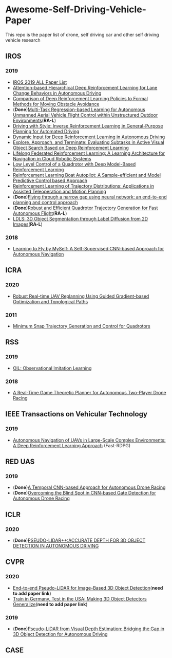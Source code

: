# Awesome-Self-Driving-Vehicle-Paper
This repo is the paper list of drone, self driving car and other self driving vehicle research

## IROS
### 2019
- [IROS 2019 ALL Paper List](https://github.com/PaoPaoRobot/IROS2019-paper-list)
- [Attention-based Hierarchical Deep Reinforcement Learning for Lane Change
Behaviors in Autonomous Driving](https://ieeexplore.ieee.org/stamp/stamp.jsp?tp=&arnumber=8968565)
- [Comparison of Deep Reinforcement Learning Policies
to Formal Methods for Moving Obstacle Avoidance](https://www.cs.unm.edu/tapialab/Publications/61.pdf)
- (**Done**)[Multi-Task Regression-based Learning for
Autonomous Unmanned Aerial Vehicle Flight
Control within Unstructured Outdoor Environments](https://arxiv.org/pdf/1907.08320.pdf)(**RA-L**)
- [Driving with Style: Inverse Reinforcement Learning in General-Purpose
Planning for Automated Driving
](https://arxiv.org/pdf/1905.00229.pdf)
- [Dynamic Input for Deep Reinforcement Learning
in Autonomous Driving
](https://arxiv.org/pdf/1907.10994.pdf)
- [Explore, Approach, and Terminate: Evaluating Subtasks in Active
Visual Object Search Based on Deep Reinforcement Learning](https://www.inf.uni-hamburg.de/en/inst/ab/cv/media/schmid-lauri-frintrop-iros-2019.pdf)
- [Lifelong Federated Reinforcement Learning: A Learning Architecture for
Navigation in Cloud Robotic Systems](https://arxiv.org/pdf/1901.06455.pdf)
- [Low Level Control of a Quadrotor with
Deep Model-Based Reinforcement Learning](https://arxiv.org/pdf/1901.03737.pdf)
- [Reinforcement Learning Boat Autopilot: A Sample-efficient and Model
Predictive Control based Approach](https://arxiv.org/pdf/1901.07905.pdf)
- [Reinforcement Learning of Trajectory Distributions: Applications in
Assisted Teleoperation and Motion Planning](https://ieeexplore.ieee.org/stamp/stamp.jsp?tp=&arnumber=8967856)
- (**Done**)[Flying through a narrow gap using neural network: an end-to-end planning and control approach](https://arxiv.org/abs/1903.09088)
- (**Done**)[Robust and Efficient Quadrotor Trajectory Generation for Fast Autonomous Flight](https://arxiv.org/abs/1907.01531)(**RA-L**)
- [LDLS: 3D Object Segmentation through Label Diffusion from 2D Images](http://www-scf.usc.edu/~weilunc/paper/RAL.pdf)(**RA-L**)


### 2018
- [Learning to Fly by MySelf: A Self-Supervised CNN-based Approach for Autonomous Navigation](https://ieeexplore.ieee.org/document/8594204)

## ICRA
### 2020
- [Robust Real-time UAV Replanning Using Guided Gradient-based Optimization and Topological Paths](https://arxiv.org/abs/1912.12644)
### 2011
- [Minimum Snap Trajectory Generation and Control for Quadrotors](http://www-personal.acfr.usyd.edu.au/spns/cdm/papers/Mellinger.pdf?fbclid=IwAR0zmlpqO_aj_9BCvIRGmfOqQi9FNE7vlVP8cNqUrlqydjUYZ5qe42ZQmrE)

## RSS
### 2019
- [OIL: Observational Imitation Learning](https://sites.google.com/kaust.edu.sa/oil/)
### 2018
- [A Real-Time Game Theoretic Planner for Autonomous Two-Player Drone Racing](https://arxiv.org/abs/1801.02302)

## IEEE Transactions on Vehicular Technology
### 2019
- [Autonomous Navigation of UAVs in Large-Scale Complex Environments: A Deep Reinforcement Learning Approach](https://ieeexplore.ieee.org/document/8600371) (Fast-RDPG)

## RED UAS
### 2019
- (**Done**)[A Temporal CNN-based Approach for Autonomous Drone Racing](https://ieeexplore.ieee.org/abstract/document/8999703)
- (**Done**)[Overcoming the Blind Spot in CNN-based Gate Detection for Autonomous Drone Racing](https://ieeexplore.ieee.org/abstract/document/8999722)

## ICLR
### 2020
- (**Done**)[PSEUDO-LIDAR++:ACCURATE DEPTH FOR 3D OBJECT DETECTION IN AUTONOMOUS DRIVING](https://arxiv.org/abs/1906.06310)

## CVPR
### 2020
- [End-to-end Pseudo-LiDAR for Image-Based 3D Object Detection]()(**need to add paper link**)
- [Train in Germany, Test in the USA: Making 3D Object Detectors Generalize]()(**need to add paper link**)
### 2019
- (**Done**)[Pseudo-LiDAR from Visual Depth Estimation: Bridging the Gap in 3D Object Detection for Autonomous Driving](https://arxiv.org/abs/1812.07179)

## CASE

